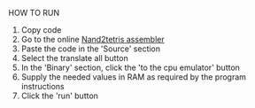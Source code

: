 HOW TO RUN

1. Copy code
2. Go to the online [Nand2tetris assembler](https://nand2tetris.github.io/web-ide/asm)
3. Paste the code in the 'Source' section
4. Select the translate all button
5. In the 'Binary' section, click the 'to the cpu emulator' button
6. Supply the needed values in RAM as required by the program instructions
7. Click the 'run' button
